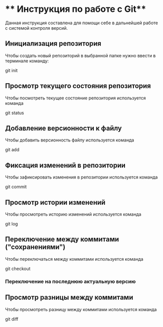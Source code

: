 # ** Инструкция по работе с Git**

Данная инструкция составлена для помощи себе в дальнейшей работе с системой контроля версий.


## Инициализация  репозитория

Чтобы создать новый репозиторий в выбранной папке нужно ввести в терминале команду:

git init


## Просмотр текущего состояния репозитория

Чтобы посмотреть текущее состояние репозитория используется команда

git status


## Добавление версионности к файлу

Чтобы добавить версионность файлу используется команда

git add


## Фиксация изменений в репозитории

Чтобы зафиксировать изменения в репозитории используется команда 

git commit


## Просмотр истории изменений

Чтобы просмотреть историю изменений используется команда

git log


## Переключение между коммитами ("сохранениями")

Чтобы переключаться между коммитами используется команда 

git checkout


### Переключение на последнюю актуальную версию

## Просмотр  разницы между коммитами

Чтобы просмотреть разницу между коммитами используется команда 

git diff


